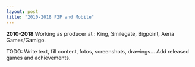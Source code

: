 ```yaml
---
layout: post
title: "2010-2018 F2P and Mobile"
---
```

**2010-2018**
Working as producer at : King, Smilegate, Bigpoint, Aeria Games/Gamigo.

TODO: Write text, fill content, fotos, screenshots, drawings... Add released games and achievements.
